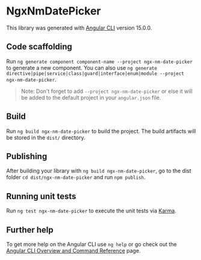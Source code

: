# NgxNmDatePicker

This library was generated with [Angular CLI](https://github.com/angular/angular-cli) version 15.0.0.

## Code scaffolding

Run `ng generate component component-name --project ngx-nm-date-picker` to generate a new component. You can also use `ng generate directive|pipe|service|class|guard|interface|enum|module --project ngx-nm-date-picker`.
> Note: Don't forget to add `--project ngx-nm-date-picker` or else it will be added to the default project in your `angular.json` file. 

## Build

Run `ng build ngx-nm-date-picker` to build the project. The build artifacts will be stored in the `dist/` directory.

## Publishing

After building your library with `ng build ngx-nm-date-picker`, go to the dist folder `cd dist/ngx-nm-date-picker` and run `npm publish`.

## Running unit tests

Run `ng test ngx-nm-date-picker` to execute the unit tests via [Karma](https://karma-runner.github.io).

## Further help

To get more help on the Angular CLI use `ng help` or go check out the [Angular CLI Overview and Command Reference](https://angular.io/cli) page.
